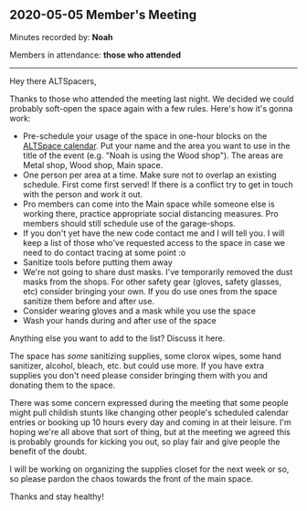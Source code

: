 ## 2020-05-05 Member's Meeting

Minutes recorded by: **Noah**

Members in attendance: **those who attended**

---

Hey there ALTSpacers,

Thanks to those who attended the meeting last night. We decided we could probably soft-open the space again with a few rules. Here's how it's gonna work:

* Pre-schedule your usage of the space in one-hour blocks on the [ALTSpace calendar](http://www.altspaceseattle.com/calendar). Put your name and the area you want to use in the title of the event (e.g. "Noah is using the Wood shop"). The areas are Metal shop, Wood shop, Main space.
* One person per area at a time. Make sure not to overlap an existing schedule. First come first served! If there is a conflict try to get in touch with the person and work it out.
* Pro members can come into the Main space while someone else is working there, practice appropriate social distancing measures. Pro members should still schedule use of the garage-shops.
* If you don't yet have the new code contact me and I will tell you. I will keep a list of those who've requested access to the space in case we need to do contact tracing at some point :o
* Sanitize tools before putting them away
* We're not going to share dust masks. I've temporarily removed the dust masks from the shops. For other safety gear (gloves, safety glasses, etc) consider bringing your own. If you do use ones from the space sanitize them before and after use.
* Consider wearing gloves and a mask while you use the space
* Wash your hands during and after use of the space

Anything else you want to add to the list? Discuss it here.

The space has *some* sanitizing supplies, some clorox wipes, some hand sanitizer, alcohol, bleach, etc. but could use more. If you have extra supplies you don't need please consider bringing them with you and donating them to the space.

There was some concern expressed during the meeting that some people might pull childish stunts like changing other people's scheduled calendar entries or booking up 10 hours every day and coming in at their leisure. I'm hoping we're all above that sort of thing, but at the meeting we agreed this is probably grounds for kicking you out, so play fair and give people the benefit of the doubt.

I will be working on organizing the supplies closet for the next week or so, so please pardon the chaos towards the front of the main space.

Thanks and stay healthy!
